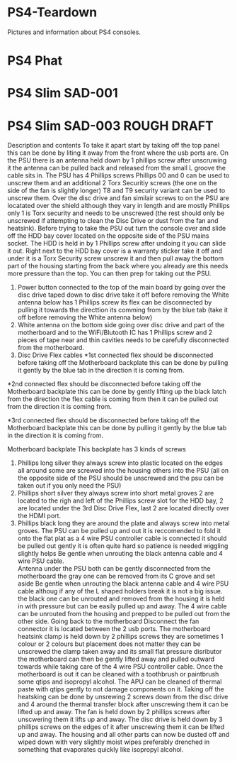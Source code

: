 # PS4-Teardown
Pictures and information about PS4 consoles.

# PS4 Phat 

# PS4 Slim SAD-001

# PS4 Slim SAD-003 ROUGH DRAFT
Description and contents
To take it apart start by taking off the top panel this can be done by liting it away from the front where the usb ports are.
On the PSU there is an antenna held down by 1 phillips screw after unscruwing it the antenna can be pulled back and released from the small L groove the cable sits in.
The PSU has 4 Phillips screws Phillips 00 and 0 can be used to unscrew them and an additional 2 Torx Securitiy screws (the one on the side of the fan is slightly longer) T8 and T9 security variant can be used to unscrew them.
Over the disc drive and fan similair screws to on the PSU are locatated over the shield although they vary in length and are mostly Phillips only 1 is Torx security and needs to be unscrewed (the rest should only be unscrewed if attempting to clean the Disc Drive or dust from the fan and heatsink).
Before trying to take the PSU out turn the console over and slide off the HDD bay cover located on the opposite side of the PSU mains socket.
The HDD is held in by 1 Phillips screw after undoing it you can slide it out. 
Right next to the HDD bay cover is a warranty sticker take it off and under it is a Torx Security screw unscrew it and then pull away the bottom part of the housing starting from the back where you already are this needs more pressure than the top.
You can then prep for taking out the PSU.
1. Power button connected to the top of the main board by going over the disc drive taped down to disc drive take it off before removing the White antenna below has 1 Phillips screw its flex can be disconnected by pulling it towards the directtion its comming from by the blue tab  (take it off before removing the White antenna below)	
2. White antenna on the bottom side going over disc drive and part of the motherboard and to the WiFi/Blutooth IC has 1 Phillips screw and 2 pieces of tape near and thin cavities needs to be carefully disconnected from the motherboard.
2. Disc Drive Flex cables
*1st connected flex should be disconnected before taking off the Motherboard backplate this can be done by pulling it gently by the blue tab in the direction it is coming from.

*2nd connected flex  should be disconnected before taking off the Motherboard backplate this can be done by gently lifting up the black latch from the direction the flex cable is coming from then it can be pulled out from the direction it is coming from.

*3rd connected flex should be disconnected before taking off the Motherboard backplate this can be done by pulling it gently by the blue tab in the direction it is coming from.

Motherboard backplate 
This backplate has 3 kinds of screws 
1. Phillips long silver they always screw into plastic located on the edges all around some are screwed into the housing others into the PSU (all on the opposite side of the PSU should be unscrewed and the psu can be taken out if you only need the PSU)
2. Phillips short silver they always screw into short metal groves 2 are located to the righ and left of the Phillips screw slot for the HDD bay, 2 are located under the 3rd Disc Drive Flex, last 2 are located directly over the HDMI port.
3. Phillips black long  they are around the plate and always screw into metal groves.
The PSU can be pulled up and out it is reccomended to fold it onto the flat plat as a 4 wire PSU controller cable is connected it should be pulled out gently it is often quite hard so patience is needed wiggling slightly helps 
Be gentle when unrouting the black antenna cable and 4 wire PSU cable.	
Antenna under the PSU both can be gently disconnected from the motherboard the gray one can be removed from its C grove and set aside 
Be gentle when unrouting the black antenna cable and 4 wire PSU cable althoug if any of the L shaped holders break it is not a big issue.
the black one can be unrouted and removed from the housing it is held in with pressure but can be easily pulled up and away. The 4 wire cable can be unrouted from the housing and prepped to be pulled out from the other side. 
Going back to the motherboard
Disconnect the fan connector it is located between the 2 usb ports.
The motherboard heatsink clamp is held down by 2 phillips screws they are sometimes 1 colour or 2 colours but placement does not matter they can be unscrewed the clamp taken away and its small flat pressure disributor the motherboard can then be gently lifted away and pulled outward towards while taking care of the 4 wire PSU controller cable.
Once the motherboard is out it can be cleaned with a toothbrush or paintbrush some qtips and isopropyl alcohol. 
The APU can be cleaned of thermal paste with qtips gently to not damage components on it.
Taking off the heatsking can be done by unsrewing 2 screws down from the disc drive and 4 around the thermal transfer block after unscrewing them it can be lifted up and away.
The fan is held down by 2 phillips screws after unscwering them it lifts up and away.
The disc drive is held down by 3 phillips screws on the edges of it after unscrewing them it can be lifted up and away.
The housing and all other parts can now be dusted off and wiped down with very slightly moist wipes preferably drenched in something that evaporates quickly like isopropyl alcohol.


                                                                                                                                                                                                       


